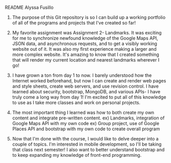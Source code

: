 README
Alyssa Fusillo


1. The purpose of this Git repository is so I can build up a working portfolio
of all of the programs and projects that I've created so far!

2. My favorite assignment was Assignment 2- Landmarks. It was exciting for me 
to synchronize newfound knowledge of the Google Maps API, JSON data, and asynchronous requests,
and to get a visibly working website out of it. It was also my first experience making 
a larger and more complex website. It's amazing to know that I created something that will render my current
location and nearest landmarks wherever I go! 

3. I have grown a ton from day 1 to now. I barely understood how the Internet worked beforehand, but
now I can create and render web pages and style sheets, create web servers, and use revision control.
I have learned about security, bootstrap, MongoDB, and various APIs- I have 
truly come a long way from day 1! I'm excited to put all of this knowledge to use as I take 
more classes and work on personal projects.

4. The most important thing I learned was how to both create my own content and integrate pre-written content.
ex) Landmarks,  integration of Google Maps API with my own code
ex) Group project, use of Google Places API and bootstrap with my own code to create overall program

5. Now that I'm done with the course, I would like to delve deeper into a couple of topics. I'm interested 
in mobile development, so I'll be taking that class next semester! I also want to better understand 
bootstrap and to keep expanding my knowledge of front-end programming.